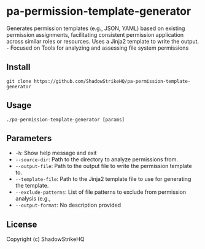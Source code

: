 # pa-permission-template-generator
Generates permission templates (e.g., JSON, YAML) based on existing permission assignments, facilitating consistent permission application across similar roles or resources. Uses a Jinja2 template to write the output. - Focused on Tools for analyzing and assessing file system permissions

## Install
`git clone https://github.com/ShadowStrikeHQ/pa-permission-template-generator`

## Usage
`./pa-permission-template-generator [params]`

## Parameters
- `-h`: Show help message and exit
- `--source-dir`: Path to the directory to analyze permissions from.
- `--output-file`: Path to the output file to write the permission template to.
- `--template-file`: Path to the Jinja2 template file to use for generating the template.
- `--exclude-patterns`: List of file patterns to exclude from permission analysis (e.g., 
- `--output-format`: No description provided

## License
Copyright (c) ShadowStrikeHQ
